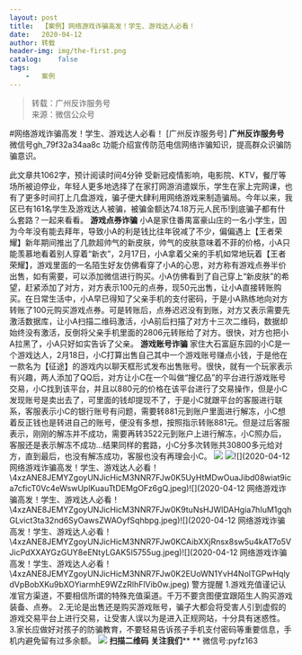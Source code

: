 ```yaml
---
layout:	post
title:	【案例】网络游戏诈骗高发！学生、游戏达人必看！
date:	2020-04-12
author:	转载
header-img:	img/the-first.png
catalog:	false
tags:
	-	案例
---
```


<blockquote><p>转载：广州反诈服务号<br>
来源：微信公众号</p></blockquote>

#网络游戏诈骗高发！学生、游戏达人必看！
[广州反诈服务号]
**广州反诈服务号**
微信号gh_79f32a34aa8c
功能介绍宣传防范电信网络诈骗知识，提高群众识骗防骗意识。

此文章共1062字，预计阅读时间4分钟
受新冠疫情影响，电影院、KTV，餐厅等场所被迫停业，年轻人更多地选择了在家打网游消遣娱乐，学生在家上完网课，也有了更多时间打上几盘游戏，骗子便大肆利用网络游戏来制造骗局。今年以来，我区已有161名学生及游戏达人被骗，被骗金额达74.18万元人民币!到底骗子都有什么套路？一起来看看。
**游戏点券诈骗**
小A是家住番禺富豪山庄的一名小学生，因为今年没有能去拜年，导致小A的利是钱比往年锐减了不少，偏偏遇上【王者荣耀】新年期间推出了几款超帅气的新皮肤，帅气的皮肤意味着不菲的价格，小A只能羡慕地看着别人穿着“新衣”，2月17日，小A拿着父亲的手机如常地玩着【王者荣耀】，游戏里面的一名陌生好友仿佛看穿了小A的心思，对方称有游戏点券半价出售，如有需要，可以添加微信进行购买。小A仿佛看到了自己穿上“新皮肤”的希望，赶紧添加了对方，对方表示100元的点券，现50元出售，让小A直接转账购买。在日常生活中，小A早已得知了父亲手机的支付密码，于是小A熟练地向对方转账了100元购买游戏点券。可是转账后，点券迟迟没有到账，对方又表示需要先激活数据库，让小A扫描二维码激活，小A前后扫描了对方十三次二维码，数据却始终没有激活，反倒将父亲手机里面的2806元转账给了对方。很快，对方也把小A拉黑了，小A只好如实告诉了父亲。
**游戏账号诈骗**
家住大石富庭东园的小C是一个游戏达人，2月18日，小C打算出售自己其中一个游戏账号赚点小钱，于是他在一款名为【征途】的游戏内以聊天框形式发布出售账号。很快，就有一个玩家表示有兴趣，两人添加了QQ后，对方让小C在一个叫做“搜亿品”的平台进行游戏账号交易，小C找到该平台，并且以880元的价格在该平台进行了交易操作，但是小C发现账号是卖出去了，可里面的钱却提现不了，于是小C就跟平台的客服进行联系，客服表示小C的银行账号有问题，需要转881元到账户里面进行解冻，小C想着反正钱也是转进自己的账号，便没有多想，按照指示转账881元。但是过后客服表示，刚刚的解冻并不成功，需要再转3522元到账户上进行解冻，小C照办后，客服还是表示解冻不成功…结果同样的套路，小C分多次转账共30800多元给对方，直到最后，也没有解冻成功，客服也没有再理会小C。
![]({{site.baseurl}}/postimg/4xzANE8JEMYZgoyUNJicHicM3NNR7FJw0K2H91ic7zeElTxzZapU2oKfgKcEslxCHTCv0nvo6UXpAcgwzfLbDmrCQ.jpeg)
![]({{site.baseurl}}/postimg/4xzANE8JEMYZgoyUNJicHicM3NNR7FJw0KZsYzgTuric7mXibqXsbaicBXbGibY8icFTMYibFWh1zaa2fhia3yusVHOJAcQ.jpeg)![](2020-04-12
网络游戏诈骗高发！学生、游戏达人必看！\\4xzANE8JEMYZgoyUNJicHicM3NNR7FJw0K5UyHtMDwOuaJibd08wiat9ica7cficT0Vc4eWswUplKuauTtDEMgOFz6gQ.jpeg)![](2020-04-12
网络游戏诈骗高发！学生、游戏达人必看！\\4xzANE8JEMYZgoyUNJicHicM3NNR7FJw0K9tuNsHJWlDAHgia7hIuM1gqhGLvict3ta32nd6SyOawsZWAOyfSqhbpg.jpeg)![](2020-04-12
网络游戏诈骗高发！学生、游戏达人必看！\\4xzANE8JEMYZgoyUNJicHicM3NNR7FJw0KCAibXXjRnsx8sw5u4kAT7o5VJicPdXXAYGzGUY8eENtyLGAK5I5755ug.jpeg)![](2020-04-12
网络游戏诈骗高发！学生、游戏达人必看！\\4xzANE8JEMYZgoyUNJicHicM3NNR7FJw0K2EUoWN1YvH4NolTGPwHqlydVpBobXKu9bXOYiarmhE9WZzRlhFlVib0w.jpeg)
警方提醒
1.游戏充值谨记认准官方渠道，不要相信所谓的特殊充值渠道。千万不要贪图便宜跟陌生人购买游戏装备、点券。
2.无论是出售还是购买游戏账号，骗子大都会将受害人引到虚假的游戏交易平台上进行交易，让受害人误以为是进入正规网站，十分具有迷惑性。
3.家长应做好对孩子的防骗教育，不要轻易告诉孩子手机支付密码等重要信息，手机内避免留有过多余额。
![]({{site.baseurl}}/postimg/4xzANE8JEMYZgoyUNJicHicM3NNR7FJw0K0icjIL9W3B9ofBMqlcScbzW8MKibUsc7ujNUUylVqH1474b1vwsgHPxg.jpeg)
**扫描二维码**
**关注我们****
**
微信号:pyfz163
